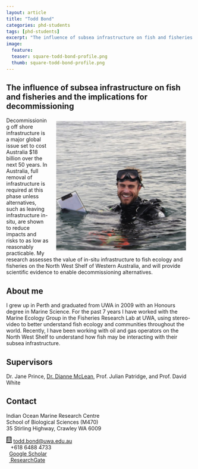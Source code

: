 ```yaml
---
layout: article
title: "Todd Bond"
categories: phd-students
tags: [phd-students]
excerpt: "The influence of subsea infrastructure on fish and fisheries and the implications for decommissioning"
image:
  feature: 
  teaser: square-todd-bond-profile.png
  thumb: square-todd-bond-profile.png
---
```

## The influence of subsea infrastructure on fish and fisheries and the implications for decommissioning 
<img src='/images/square-todd-bond-profile.png' align='right' width="350" hspace="20" vspace="10">
Decommissioning off shore infrastructure is a major global issue set to cost Australia $18 billion over the next 50 years. In Australia, full removal of infrastructure is required at this phase unless alternatives, such as leaving infrastructure in-situ, are shown to reduce impacts and risks to as low as reasonably practicable. My research assesses the value of in-situ infrastructure to fish ecology and fisheries on the North West Shelf of Western Australia, and will provide scientific evidence to enable decommissioning alternatives. 

## About me
I grew up in Perth and graduated from UWA in 2009 with an Honours degree in Marine Science. For the past 7 years I have worked with the Marine Ecology Group in the Fisheries Research Lab at UWA, using stereo-video to better understand fish ecology and communities throughout the world. Recently, I have been working with oil and gas operators on the North West Shelf to understand how fish may be interacting with their subsea infrastructure. 

## Supervisors
Dr. Jane Prince, [Dr. Dianne McLean](https://uwamegfisheries.github.io/researchers/dianne-mclean/ "Dianne McLean"), Prof. Julian Patridge, and Prof. David White

## Contact
<p class="address"><i class="far fa-building"></i> Indian Ocean Marine Research Centre <br>
School of Biological Sciences (M470)<br>
35 Stirling Highway, Crawley WA 6009</p>

<img src='/images/icons/building-regular.svg' width="15px"> <a href="mailto:todd.bond@uwa.edu.au"> todd.bond@uwa.edu.au</a><br>
<i class="fas fa-phone"></i>&nbsp;&nbsp; +618 6488 4733<br>
<i class="fas fa-graduation-cap"></i>&nbsp;&nbsp;<a href="https://scholar.google.com.au/citations?user=pHO-koQAAAAJ&hl=en&oi=ao">Google Scholar</a><br>
<i class="fab fa-researchgate"></i>&nbsp;&nbsp;<a href="https://www.researchgate.net/profile/Todd_Bond"> ResearchGate</a><br>

